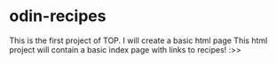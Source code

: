 # odin-recipes

This is the first project of TOP. I will create a basic html page
This html project will contain a basic index page
with links to recipes! :>>